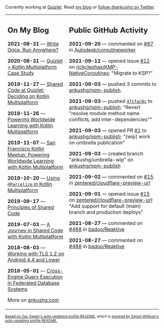 Currently working at [Quizlet](https://quizlet.com/). Read [my blog](https://ankushg.com/) or [follow @ankushg on Twitter](https://twitter.com/ankushg).

<table><tr><td valign="top" width="40%">

## On My Blog
<!-- blog starts -->
**2021-08-31** — [Write Once, Run Anywhere?](https://ankushg.com/posts/write-once-run-anywhere-increment/)

**2020-08-31** — [Quizlet + Kotlin Multiplatform Case Study](https://ankushg.com/posts/quizlet-kotlin-multiplatform-case-study/)

**2019-11-27** — [Shared Code at Quizlet: Deciding on Kotlin Multiplatform](https://ankushg.com/posts/shared-code-kotlin-multiplatform/)

**2019-11-26** — [Powering Worldwide Learning with Kotlin Multiplatform](https://ankushg.com/speaking/droidcon-sf-2019)

**2019-11-07** — [San Francisco Kotlin Meetup: Powering Worldwide Learning with Kotlin Multiplatform](https://ankushg.com/speaking/sf-kotlin-meetup-2019)

**2019-10-20** — [Using `@Parcelize` in Kotlin Multiplatform](https://ankushg.com/posts/multiplatform-parcelize/)

**2019-09-17** — [Principles of Shared Code](https://ankushg.com/speaking/denver-startup-week-2019)

**2019-07-03** — [A Journey in Shared Code with Kotlin Multiplatform](https://ankushg.com/speaking/droidcon-berlin-2019)

**2018-08-03** — [Working with TLS 1.2 on Android 4.4 and Lower](https://ankushg.com/posts/tls-1.2-on-android/)

**2016-05-01** — [Cross-Engine Query Execution in Federated Database Systems](https://ankushg.com/projects/thesis)
<!-- blog ends -->
More on [ankushg.com](https://ankushg.com/)
</td><td valign="top" width="60%">

## Public GitHub Activity
<!-- githubActivity starts -->
**2021-09-20** — commented on [#87](https://github.com/Autodesk/coroutineworker/pull/87#issuecomment-923269012) in [Autodesk/coroutineworker](https://api.github.com/repos/Autodesk/coroutineworker)

**2021-09-12** — opened issue [#12](https://github.com/rickclephas/KMP-NativeCoroutines/issues/12) on [rickclephas/KMP-NativeCoroutines](https://api.github.com/repos/rickclephas/KMP-NativeCoroutines): "Migrate to KSP?"

**2021-09-03** — pushed 3 commits to [ankushg/npm-publish](https://api.github.com/repos/ankushg/npm-publish).

**2021-09-03** — pushed [`471fac0c`](https://github.com/ankushg/npm-publish/commit/471fac0c4885aad323c95abfd401ee52d91ac441) to [ankushg/npm-publish](https://api.github.com/repos/ankushg/npm-publish): "Revert "resolve module method name conflicts, add inter-dependencies""

**2021-09-03** — opened PR [#1](https://github.com/ankushg/npm-publish/pull/1) to [ankushg/npm-publish](https://api.github.com/repos/ankushg/npm-publish): "[wip] work on umbrella publication"

**2021-09-03** — created branch "ankushg/umbrella-wip" on [ankushg/npm-publish](https://api.github.com/repos/ankushg/npm-publish)

**2021-09-02** — commented on [#15](https://github.com/zentered/cloudflare-preview-url/issues/15#issuecomment-911818663) in [zentered/cloudflare-preview-url](https://api.github.com/repos/zentered/cloudflare-preview-url)

**2021-09-01** — opened issue [#15](https://github.com/zentered/cloudflare-preview-url/issues/15) on [zentered/cloudflare-preview-url](https://api.github.com/repos/zentered/cloudflare-preview-url): "Add support for default (main) branch and production deploys"

**2021-08-27** — commented on [#488](https://github.com/badoo/Reaktive/issues/488#issuecomment-907542746) in [badoo/Reaktive](https://api.github.com/repos/badoo/Reaktive)

**2021-08-27** — commented on [#488](https://github.com/badoo/Reaktive/issues/488#issuecomment-907539354) in [badoo/Reaktive](https://api.github.com/repos/badoo/Reaktive)
<!-- githubActivity ends -->
</td></tr></table>

<sub><a href="https://github.com/ZacSweers/ZacSweers">Based on Zac Sweer's auto-updating profile README</a>, which is <a href="https://simonwillison.net/2020/Jul/10/self-updating-profile-readme/">inspired by Simon Willison's auto-updating profile README.</a></sub>
